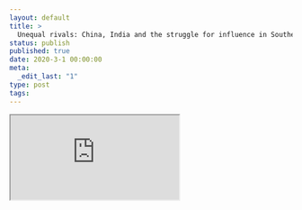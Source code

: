 ```yaml
---
layout: default
title: >
  Unequal rivals: China, India and the struggle for influence in Southeast Asia
status: publish
published: true
date: 2020-3-1 00:00:00
meta:
  _edit_last: "1"
type: post
tags:
---
```

<div  id="qrcode"></div>
<div>
<iframe src="https://researchers.mq.edu.au/en/publications/unequal-rivals-china-india-and-the-struggle-for-influence-in-sout">
</iframe>
</div>

<script type="text/javascript" src="/js/qr/qrcode.js"></script>
<script type="text/javascript">
new QRCode(document.getElementById("qrcode"), "https://researchers.mq.edu.au/en/publications/unequal-rivals-china-india-and-the-struggle-for-influence-in-sout");
</script>
        